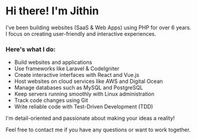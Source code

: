# Hi there! I'm Jithin

I've been building websites (SaaS & Web Apps) using PHP for over 6 years. I focus on creating user-friendly and interactive experiences.

### Here's what I do:

- Build websites and applications
- Use frameworks like Laravel & CodeIgniter
- Create interactive interfaces with React and Vue.js
- Host websites on cloud services like AWS and Digital Ocean
- Manage databases such as MySQL and PostgreSQL
- Keep servers running smoothly with Linux administration
- Track code changes using Git
- Write reliable code with Test-Driven Development (TDD)

I'm detail-oriented and passionate about making your ideas a reality!

Feel free to contact me if you have any questions or want to work together.
